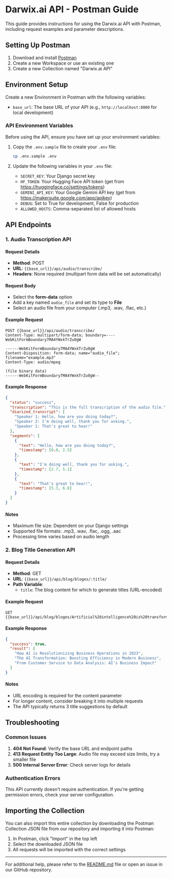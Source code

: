 # Darwix.ai API - Postman Guide

This guide provides instructions for using the Darwix.ai API with Postman, including request examples and parameter descriptions.

## Setting Up Postman

1. Download and install [Postman](https://www.postman.com/downloads/)
2. Create a new Workspace or use an existing one
3. Create a new Collection named "Darwix.ai API"

## Environment Setup

Create a new Environment in Postman with the following variables:

- `base_url`: The base URL of your API (e.g., `http://localhost:8000` for local development)

### API Environment Variables

Before using the API, ensure you have set up your environment variables:

1. Copy the `.env.sample` file to create your `.env` file:
   ```bash
   cp .env.sample .env
   ```

2. Update the following variables in your `.env` file:
   - `SECRET_KEY`: Your Django secret key
   - `HF_TOKEN`: Your Hugging Face API token (get from https://huggingface.co/settings/tokens)
   - `GEMINI_API_KEY`: Your Google Gemini API key (get from https://makersuite.google.com/app/apikey)
   - `DEBUG`: Set to True for development, False for production
   - `ALLOWED_HOSTS`: Comma-separated list of allowed hosts

## API Endpoints

### 1. Audio Transcription API

#### Request Details

- **Method**: POST
- **URL**: `{{base_url}}/api/audio/transcribe/`
- **Headers**: None required (multipart form data will be set automatically)

#### Request Body

- Select the **form-data** option
- Add a key named `audio_file` and set its type to **File**
- Select an audio file from your computer (.mp3, .wav, .flac, etc.)

#### Example Request

```
POST {{base_url}}/api/audio/transcribe/
Content-Type: multipart/form-data; boundary=----WebKitFormBoundary7MA4YWxkTrZu0gW

------WebKitFormBoundary7MA4YWxkTrZu0gW
Content-Disposition: form-data; name="audio_file"; filename="example.mp3"
Content-Type: audio/mpeg

(file binary data)
------WebKitFormBoundary7MA4YWxkTrZu0gW--
```

#### Example Response

```json
{
  "status": "success",
  "transcription": "This is the full transcription of the audio file.",
  "diarized_transcript": [
    "Speaker 1: Hello, how are you doing today?",
    "Speaker 2: I'm doing well, thank you for asking.",
    "Speaker 1: That's great to hear!"
  ],
  "segments": [
    {
      "text": "Hello, how are you doing today?",
      "timestamp": [0.0, 2.5]
    },
    {
      "text": "I'm doing well, thank you for asking.",
      "timestamp": [2.7, 5.1]
    },
    {
      "text": "That's great to hear!",
      "timestamp": [5.3, 6.8]
    }
  ]
}
```

#### Notes

- Maximum file size: Dependent on your Django settings
- Supported file formats: .mp3, .wav, .flac, .ogg, .aac
- Processing time varies based on audio length

### 2. Blog Title Generation API

#### Request Details

- **Method**: GET
- **URL**: `{{base_url}}/api/blog/bloges/:title/`
- **Path Variable**:
  - `title`: The blog content for which to generate titles (URL-encoded)

#### Example Request

```
GET {{base_url}}/api/blog/bloges/Artificial%20intelligence%20is%20transforming%20the%20way%20businesses%20operate%20today.%20From%20customer%20service%20to%20data%20analysis%2C%20AI%20tools%20are%20making%20processes%20more%20efficient./
```

#### Example Response

```json
{
  "success": true,
  "result": [
    "How AI is Revolutionizing Business Operations in 2023",
    "The AI Transformation: Boosting Efficiency in Modern Business",
    "From Customer Service to Data Analysis: AI's Business Impact"
  ]
}
```

#### Notes

- URL encoding is required for the content parameter
- For longer content, consider breaking it into multiple requests
- The API typically returns 3 title suggestions by default

## Troubleshooting

### Common Issues

1. **404 Not Found**: Verify the base URL and endpoint paths
2. **413 Request Entity Too Large**: Audio file may exceed size limits, try a smaller file
3. **500 Internal Server Error**: Check server logs for details

### Authentication Errors

This API currently doesn't require authentication. If you're getting permission errors, check your server configuration.

## Importing the Collection

You can also import this entire collection by downloading the Postman Collection JSON file from our repository and importing it into Postman:

1. In Postman, click "Import" in the top left
2. Select the downloaded JSON file
3. All requests will be imported with the correct settings

---

For additional help, please refer to the [README.md](README.md) file or open an issue in our GitHub repository.
